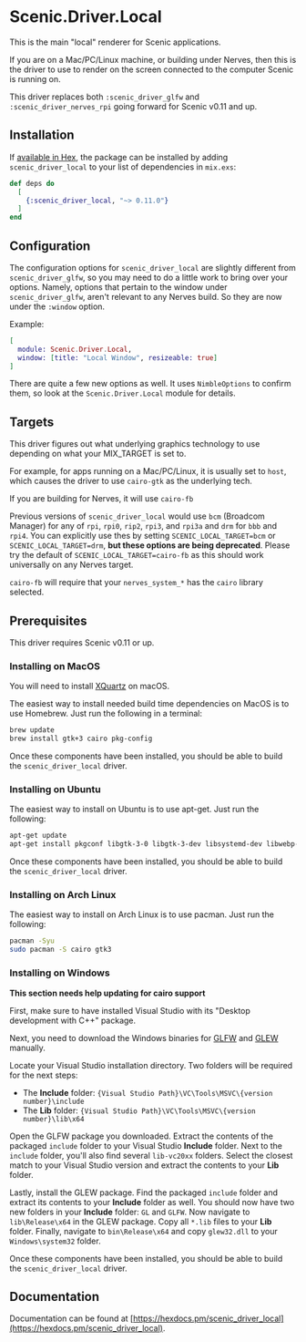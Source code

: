 # Scenic.Driver.Local

This is the main "local" renderer for Scenic applications.

If you are on a Mac/PC/Linux machine, or building under Nerves, then this is the driver to use to render on the screen connected to the computer Scenic is running on.

This driver replaces both `:scenic_driver_glfw` and `:scenic_driver_nerves_rpi` going forward for Scenic v0.11 and up.


## Installation

If [available in Hex](https://hex.pm/docs/publish), the package can be installed
by adding `scenic_driver_local` to your list of dependencies in `mix.exs`:

```elixir
def deps do
  [
    {:scenic_driver_local, "~> 0.11.0"}
  ]
end
```

## Configuration

The configuration options for `scenic_driver_local` are slightly different from `scenic_driver_glfw`, so you may need to do a little work to bring over your options. Namely, options that pertain to the window under `scenic_driver_glfw`, aren't relevant to any Nerves build. So they are now under the `:window` option.

Example:

```elixir
[
  module: Scenic.Driver.Local,
  window: [title: "Local Window", resizeable: true]
]
```

There are quite a few new options as well. It uses `NimbleOptions` to confirm them, so look at the `Scenic.Driver.Local` module for details.

## Targets

This driver figures out what underlying graphics technology to use depending on what your MIX_TARGET is set to.

For example, for apps running on a Mac/PC/Linux, it is usually set to `host`, which causes the driver to use `cairo-gtk` as the underlying tech.

If you are building for Nerves, it will use `cairo-fb`

Previous versions of `scenic_driver_local` would use `bcm` (Broadcom Manager) for any of `rpi`, `rpi0`, `rip2`, `rpi3`, and `rpi3a` and `drm` for `bbb` and `rpi4`.
You can explicitly use thes by setting `SCENIC_LOCAL_TARGET=bcm` or `SCENIC_LOCAL_TARGET=drm`, **but these options are being deprecated**.
Please try the default of `SCENIC_LOCAL_TARGET=cairo-fb` as this should work universally on any Nerves target.

`cairo-fb` will require that your `nerves_system_*` has the `cairo` library selected.

## Prerequisites

This driver requires Scenic v0.11 or up.

### Installing on MacOS

You will need to install [XQuartz](https://www.xquartz.org/) on macOS.

The easiest way to install needed build time dependencies on MacOS is to use Homebrew. Just run the following in a terminal:

```bash
brew update
brew install gtk+3 cairo pkg-config
```

Once these components have been installed, you should be able to build the `scenic_driver_local` driver.

### Installing on Ubuntu

The easiest way to install on Ubuntu is to use apt-get. Just run the following:

```bash
apt-get update
apt-get install pkgconf libgtk-3-0 libgtk-3-dev libsystemd-dev libwebp-dev libzstd-dev
```

Once these components have been installed, you should be able to build the `scenic_driver_local` driver.

### Installing on Arch Linux

The easiest way to install on Arch Linux is to use pacman. Just run the following:


```bash
pacman -Syu
sudo pacman -S cairo gtk3
```

### Installing on Windows

**This section needs help updating for cairo support**

First, make sure to have installed Visual Studio with its "Desktop development with C++" package.

Next, you need to download the Windows binaries for [GLFW](https://www.glfw.org/download.html) and [GLEW](http://glew.sourceforge.net/index.html) manually.

Locate your Visual Studio installation directory. Two folders will be required for the next steps:

* The **Include** folder: `{Visual Studio Path}\VC\Tools\MSVC\{version number}\include`
* The **Lib** folder: `{Visual Studio Path}\VC\Tools\MSVC\{version number}\lib\x64`

Open the GLFW package you downloaded. Extract the contents of the packaged `include` folder to your Visual Studio **Include** folder. Next to the `include` folder, you'll also find several `lib-vc20xx` folders. Select the closest match to your Visual Studio version and extract the contents to your **Lib** folder.

Lastly, install the GLEW package. Find the packaged `include` folder and extract its contents to your **Include** folder as well. You should now have two new folders in your **Include** folder: `GL` and `GLFW`. Now navigate to `lib\Release\x64` in the GLEW package. Copy all `*.lib` files to your **Lib** folder. Finally, navigate to `bin\Release\x64` and copy `glew32.dll` to your `Windows\system32` folder.

Once these components have been installed, you should be able to build the `scenic_driver_local` driver.


## Documentation

Documentation can be found at [https://hexdocs.pm/scenic_driver_local](https://hexdocs.pm/scenic_driver_local).

